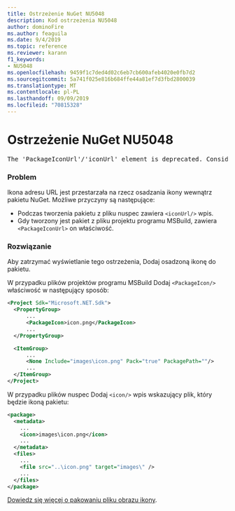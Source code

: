 ```yaml
---
title: Ostrzeżenie NuGet NU5048
description: Kod ostrzeżenia NU5048
author: dominoFire
ms.author: feaguila
ms.date: 9/4/2019
ms.topic: reference
ms.reviewer: karann
f1_keywords:
- NU5048
ms.openlocfilehash: 9459f1c7ded4d02c6eb7cb600afeb4020e0fb7d2
ms.sourcegitcommit: 5a741f025e816b684ffe44a81ef7d3fbd2800039
ms.translationtype: MT
ms.contentlocale: pl-PL
ms.lasthandoff: 09/09/2019
ms.locfileid: "70815328"
---
```

# <a name="nuget-warning-nu5048"></a>Ostrzeżenie NuGet NU5048

<pre>The 'PackageIconUrl'/'iconUrl' element is deprecated. Consider using the 'PackageIcon'/'icon' element instead. Learn more at https://aka.ms/deprecateIconUrl</pre>


### <a name="issue"></a>Problem

Ikona adresu URL jest przestarzała na rzecz osadzania ikony wewnątrz pakietu NuGet. Możliwe przyczyny są następujące:

- Podczas tworzenia pakietu z pliku nuspec zawiera `<iconUrl/>` wpis.
- Gdy tworzony jest pakiet z pliku projektu programu MSBuild, zawiera `<PackageIconUrl>` on właściwość.


### <a name="solution"></a>Rozwiązanie

Aby zatrzymać wyświetlanie tego ostrzeżenia, Dodaj osadzoną ikonę do pakietu.

W przypadku plików projektów programu MSBuild Dodaj `<PackageIcon/>` właściwość w następujący sposób:

```xml
<Project Sdk="Microsoft.NET.Sdk">
  <PropertyGroup>
      ...
      <PackageIcon>icon.png</PackageIcon>
      ...
  </PropertyGroup>

  <ItemGroup>
      ...
      <None Include="images\icon.png" Pack="true" PackagePath=""/>
      ...
  </ItemGroup>
</Project>
```

W przypadku plików nuspec Dodaj `<icon/>` wpis wskazujący plik, który będzie ikoną pakietu:

```xml
<package>
  <metadata>
    ...
    <icon>images\icon.png</icon>
    ...
  </metadata>
  <files>
    ...
    <file src="..\icon.png" target="images\" />
    ...
  </files>
</package>
```

[Dowiedz się więcej o pakowaniu pliku obrazu ikony](../msbuild-targets.md#packing-an-icon-image-file).
